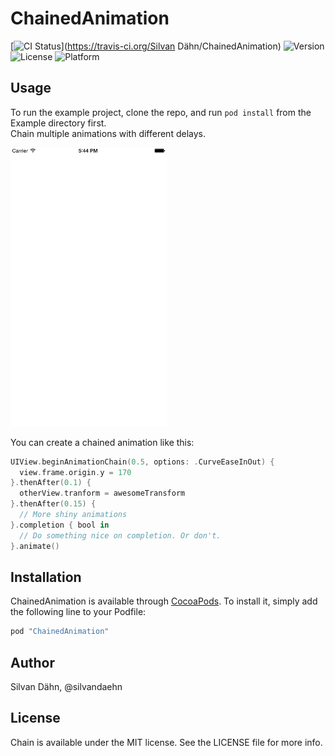 # ChainedAnimation

[![CI Status](http://img.shields.io/travis/daehn/Chain.svg?style=flat)](https://travis-ci.org/Silvan Dähn/ChainedAnimation) 
![Version](https://img.shields.io/cocoapods/v/ChainedAnimation.svg?style=flat) 
![License](https://img.shields.io/cocoapods/l/ChainedAnimation.svg?style=flat) 
![Platform](https://img.shields.io/cocoapods/p/ChainedAnimation.svg?style=flat)

## Usage

To run the example project, clone the repo, and run `pod install` from the Example directory first.  
Chain multiple animations with different delays.

<img src="chain-example-loop.gif" width="250">

You can create a chained animation like this:

```swift
UIView.beginAnimationChain(0.5, options: .CurveEaseInOut) {
  view.frame.origin.y = 170
}.thenAfter(0.1) {
  otherView.tranform = awesomeTransform
}.thenAfter(0.15) {
  // More shiny animations
}.completion { bool in
  // Do something nice on completion. Or don't.   
}.animate()
```

## Installation

ChainedAnimation is available through [CocoaPods](http://cocoapods.org). To install
it, simply add the following line to your Podfile:

```ruby
pod "ChainedAnimation"
```

## Author

Silvan Dähn, @silvandaehn

## License

Chain is available under the MIT license. See the LICENSE file for more info.
